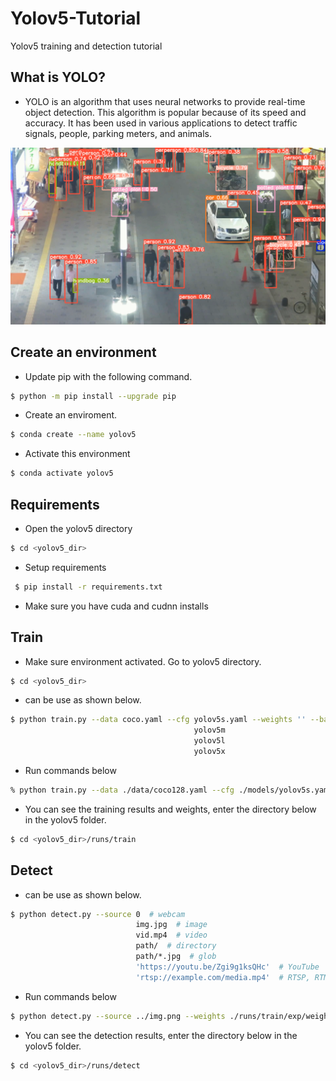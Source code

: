 # Yolov5-Tutorial
Yolov5 training and detection tutorial

## What is YOLO?
* YOLO is an algorithm that uses neural networks to provide real-time object detection. This algorithm is popular because of its speed and accuracy. It has been used in various applications to detect traffic signals, people, parking meters, and animals.

![YOLO](https://raw.githubusercontent.com/safakgunes/Yolov5-Tutorial/main/img_results.png)


## Create an environment

* Update pip with the following command.
```bash
$ python -m pip install --upgrade pip
```
* Create an enviroment.
```bash 
$ conda create --name yolov5 
```
* Activate this environment
```bash
$ conda activate yolov5
```
## Requirements

* Open the yolov5 directory
```bash
$ cd <yolov5_dir>
```
* Setup requirements
```bash
 $ pip install -r requirements.txt
```
* Make sure you have cuda and cudnn installs

## Train

* Make sure environment activated. Go to yolov5 directory.
```bash
$ cd <yolov5_dir>
```

* can be use as shown below.

```bash
$ python train.py --data coco.yaml --cfg yolov5s.yaml --weights '' --batch-size 64
                                         yolov5m                                40
                                         yolov5l                                24
                                         yolov5x                                16
```       
* Run commands below
```bash
% python train.py --data ./data/coco128.yaml --cfg ./models/yolov5s.yaml  --batch 64 --epochs 50
```
* You can see the training results and  weights, enter the directory below in the yolov5 folder.

```bash
$ cd <yolov5_dir>/runs/train
```
## Detect

* can be use as shown below.

```bash
$ python detect.py --source 0  # webcam
                            img.jpg  # image
                            vid.mp4  # video
                            path/  # directory
                            path/*.jpg  # glob
                            'https://youtu.be/Zgi9g1ksQHc'  # YouTube
                            'rtsp://example.com/media.mp4'  # RTSP, RTMP, HTTP stream
```
* Run commands below

```bash
$ python detect.py --source ../img.png --weights ./runs/train/exp/weights/best.pt --conf 0.5
```                                 
*  You can see the detection results, enter the directory below in the yolov5 folder.     

```bash
$ cd <yolov5_dir>/runs/detect
```


                                 
                                 
